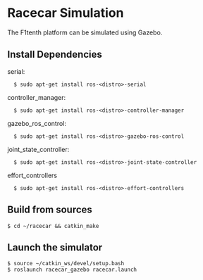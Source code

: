 # Racecar Simulation

The F1tenth platform can be simulated using Gazebo.


## Install Dependencies

serial:

      $ sudo apt-get install ros-<distro>-serial
controller_manager:

      $ sudo apt-get install ros-<distro>-controller-manager
gazebo_ros_control:

      $ sudo apt-get install ros-<distro>-gazebo-ros-control
joint_state_controller:

      $ sudo apt-get install ros-<distro>-joint-state-controller
effort_controllers

      $ sudo apt-get install ros-<distro>-effort-controllers

## Build from sources 
	$ cd ~/racecar && catkin_make

## Launch the simulator 
	$ source ~/catkin_ws/devel/setup.bash
	$ roslaunch racecar_gazebo racecar.launch